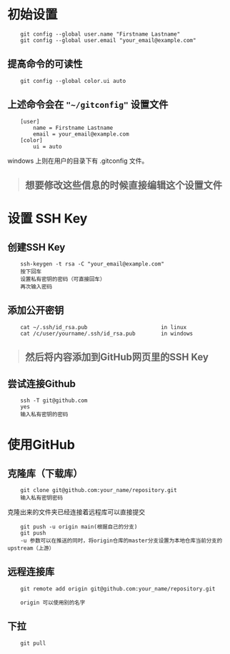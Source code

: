 # 初始设置
```
    git config --global user.name "Firstname Lastname"
    git config --global user.email "your_email@example.com"
```
## 提高命令的可读性
```
    git config --global color.ui auto
```

## 上述命令会在 `"~/gitconfig"` 设置文件
```
    [user]
        name = Firstname Lastname
        email = your_email@example.com
    [color]
        ui = auto
```
windows 上则在用户的目录下有 .gitconfig 文件。

> ## 想要修改这些信息的时候直接编辑这个设置文件
#
#
#

# 设置 SSH Key
## 创建SSH Key
```
    ssh-keygen -t rsa -C "your_email@example.com"
    按下回车
    设置私有密钥的密码（可直接回车）
    再次输入密码
```
## 添加公开密钥
```
    cat ~/.ssh/id_rsa.pub                       in linux
    cat /c/user/yourname/.ssh/id_rsa.pub        in windows
```
> ## 然后将内容添加到GitHub网页里的SSH Key
## 尝试连接Github
```
    ssh -T git@github.com
    yes
    输入私有密钥的密码
```

# 使用GitHub
## 克隆库（下载库）
```
    git clone git@github.com:your_name/repository.git
    输入私有密钥密码
```
克隆出来的文件夹已经连接着远程库可以直接提交
```
    git push -u origin main(根据自己的分支)
    git push
    -u 参数可以在推送的同时，将origin仓库的master分支设置为本地仓库当前分支的upstream（上游）
```
## 远程连接库
```
    git remote add origin git@github.com:your_name/repository.git
    
    origin 可以使用别的名字
```

## 下拉
```
    git pull
```